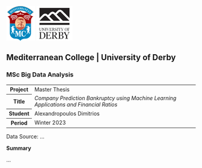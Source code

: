 ![](./logo_small.png)
![](./derby.png)

## Mediterranean College | University of Derby
### MSc Big Data Analysis

<table>
    <tr>
        <th>Project</th>
        <td>Master Thesis</td>
    </tr>
    <tr>
        <th>Title</th>
        <td><em>Company Prediction Bankruptcy using Machine Learning Applications and Financial Ratios</em></td>
    </tr>
    <tr>
        <th>Student</th>
        <td>Alexandropoulos Dimitrios</td>
    </tr>
    <tr>
        <th>Period</th>
        <td>Winter 2023</td>
    </tr>
</table>

Data Source: ...

**Summary**

...
